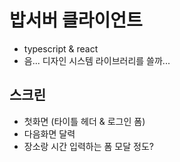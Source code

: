 # 밥서버 클라이언트

- typescript & react
- 음... 디자인 시스템 라이브러리를 쓸까...

## 스크린

- 첫화면 (타이틀 헤더 & 로그인 폼)
- 다음화면 달력
- 장소랑 시간 입력하는 폼 모달 정도?
